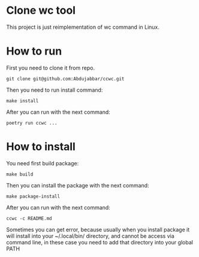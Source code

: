 Clone wc tool
================

This project is just reimplementation of wc command in Linux.


How to run
================

First you need to clone it from repo. 

```
git clone git@github.com:Abdujabbar/ccwc.git
```


Then you need to run install command:

```
make install
```

After you can run with the next command:

```
poetry run ccwc ...
```


How to install
===================

You need first build package:
```
make build
```

Then you can install the package with the next command:

```
make package-install
```

After you can run with the next command:

```
ccwc -c README.md 
```

Sometimes you can get error, because usually when you install package it will install into your ~/.local/bin/ directory, and cannot be access via command line, in these case you need to add that directory into your global PATH
